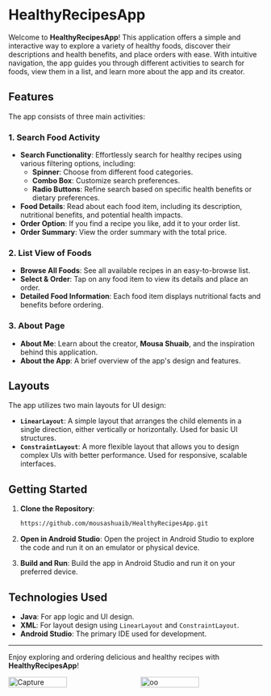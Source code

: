 # HealthyRecipesApp

Welcome to **HealthyRecipesApp**! This application offers a simple and interactive way to explore a variety of healthy foods, discover their descriptions and health benefits, and place orders with ease. With intuitive navigation, the app guides you through different activities to search for foods, view them in a list, and learn more about the app and its creator.

## Features

The app consists of three main activities:

### 1. **Search Food Activity**
   - **Search Functionality**: Effortlessly search for healthy recipes using various filtering options, including:
     - **Spinner**: Choose from different food categories.
     - **Combo Box**: Customize search preferences.
     - **Radio Buttons**: Refine search based on specific health benefits or dietary preferences.
   - **Food Details**: Read about each food item, including its description, nutritional benefits, and potential health impacts.
   - **Order Option**: If you find a recipe you like, add it to your order list.
   - **Order Summary**: View the order summary with the total price.

### 2. **List View of Foods**
   - **Browse All Foods**: See all available recipes in an easy-to-browse list.
   - **Select & Order**: Tap on any food item to view its details and place an order.
   - **Detailed Food Information**: Each food item displays nutritional facts and benefits before ordering.

### 3. **About Page**
   - **About Me**: Learn about the creator, **Mousa Shuaib**, and the inspiration behind this application.
   - **About the App**: A brief overview of the app's design and features.

## Layouts

The app utilizes two main layouts for UI design:
- **`LinearLayout`**: A simple layout that arranges the child elements in a single direction, either vertically or horizontally. Used for basic UI structures.
- **`ConstraintLayout`**: A more flexible layout that allows you to design complex UIs with better performance. Used for responsive, scalable interfaces.

## Getting Started

1. **Clone the Repository**:
    ```bash
    https://github.com/mousashuaib/HealthyRecipesApp.git
    ```
2. **Open in Android Studio**: Open the project in Android Studio to explore the code and run it on an emulator or physical device.

3. **Build and Run**: Build the app in Android Studio and run it on your preferred device.


## Technologies Used

- **Java**: For app logic and UI design.
- **XML**: For layout design using `LinearLayout` and `ConstraintLayout`.
- **Android Studio**: The primary IDE used for development.

---
Enjoy exploring and ordering delicious and healthy recipes with **HealthyRecipesApp**!



<div style="display: flex; justify-content: space-between;">
    <img src="https://github.com/user-attachments/assets/3d7b1522-be98-4d24-beeb-34aa3bb37fd9" alt="Capture" width="48%" />
    <img src="https://github.com/user-attachments/assets/b4906ed8-2302-447d-bde9-f99ac79e298d" alt="oo" width="48%" />
</div>
